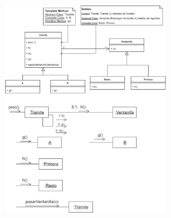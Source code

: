 <p align="center"> 
<img src="https://github.com/mathiasuy/parciales-fing-p4/blob/master/2006/diagrama.png?raw=true" alt="diagrama uml"></img>
</p>
